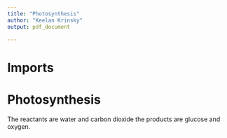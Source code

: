 ```yaml
---
title: "Photosynthesis"
author: "Keelan Krinsky"
output: pdf_document

---
```


# Imports

# Photosynthesis
The reactants are water and carbon dioxide the products are glucose and oxygen. 

